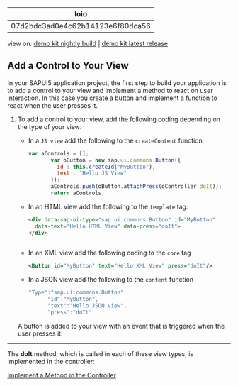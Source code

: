 <!-- loio07d2bdc3ad0e4c62b14123e6f80dca56 -->

| loio |
| -----|
| 07d2bdc3ad0e4c62b14123e6f80dca56 |

<div id="loio">

view on: [demo kit nightly build](https://openui5nightly.hana.ondemand.com/#/topic/07d2bdc3ad0e4c62b14123e6f80dca56) | [demo kit latest release](https://openui5.hana.ondemand.com/#/topic/07d2bdc3ad0e4c62b14123e6f80dca56)</div>

## Add a Control to Your View

In your SAPUI5 application project, the first step to build your application is to add a control to your view and implement a method to react on user interaction. In this case you create a button and implement a function to react when the user presses it.

1.  To add a control to your view, add the following coding depending on the type of your view:

    -   In a `JS view` add the following to the `createContent` function

        ``` js
        var aControls = [];
               var oButton = new sap.ui.commons.Button({
                 id : this.createId("MyButton"),
                 text : "Hello JS View"
               });
               aControls.push(oButton.attachPress(oController.doIt));
               return aControls;
        ```

    -   In an HTML view add the following to the `template` tag:

        ``` html
        <div data-sap-ui-type="sap.ui.commons.Button" id="MyButton"
          data-text="Hello HTML View" data-press="doIt">
        </div>   
          
        ```

    -   In an XML view add the following coding to the `core` tag

        ``` xml
        <Button id="MyButton" text="Hello XML View" press="doIt"/>
        
        ```

    -   In a JSON view add the following to the `content` function

        ``` js
        "Type":"sap.ui.commons.Button",
              "id":"MyButton",
              "text":"Hello JSON View",
              "press":"doIt"
        ```

    A button is added to your view with an event that is triggered when the user presses it.


***

The **doIt** method, which is called in each of these view types, is implemented in the controller:

[Implement a Method in the Controller](Implement_a_Method_in_the_Controller_10c6b87.md)

